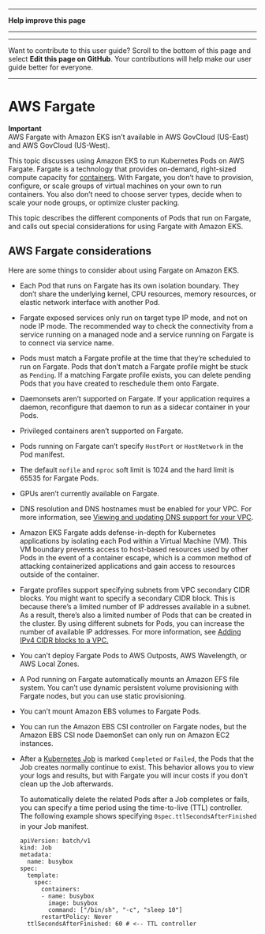 --------

 **Help improve this page** 

--------

--------

Want to contribute to this user guide? Scroll to the bottom of this page and select **Edit this page on GitHub**\. Your contributions will help make our user guide better for everyone\.

--------

# AWS Fargate<a name="fargate"></a>

**Important**  
 AWS Fargate with Amazon EKS isn’t available in AWS GovCloud \(US\-East\) and AWS GovCloud \(US\-West\)\.

This topic discusses using Amazon EKS to run Kubernetes Pods on AWS Fargate\. Fargate is a technology that provides on\-demand, right\-sized compute capacity for [containers](https://aws.amazon.com/what-are-containers)\. With Fargate, you don’t have to provision, configure, or scale groups of virtual machines on your own to run containers\. You also don’t need to choose server types, decide when to scale your node groups, or optimize cluster packing\.

This topic describes the different components of Pods that run on Fargate, and calls out special considerations for using Fargate with Amazon EKS\.

## AWS Fargate considerations<a name="fargate-considerations"></a>

Here are some things to consider about using Fargate on Amazon EKS\.
+ Each Pod that runs on Fargate has its own isolation boundary\. They don’t share the underlying kernel, CPU resources, memory resources, or elastic network interface with another Pod\.
+ Fargate exposed services only run on target type IP mode, and not on node IP mode\. The recommended way to check the connectivity from a service running on a managed node and a service running on Fargate is to connect via service name\.
+ Pods must match a Fargate profile at the time that they’re scheduled to run on Fargate\. Pods that don’t match a Fargate profile might be stuck as `Pending`\. If a matching Fargate profile exists, you can delete pending Pods that you have created to reschedule them onto Fargate\.
+ Daemonsets aren’t supported on Fargate\. If your application requires a daemon, reconfigure that daemon to run as a sidecar container in your Pods\.
+ Privileged containers aren’t supported on Fargate\.
+ Pods running on Fargate can’t specify `HostPort` or `HostNetwork` in the Pod manifest\.
+ The default `nofile` and `nproc` soft limit is 1024 and the hard limit is 65535 for Fargate Pods\.
+ GPUs aren’t currently available on Fargate\.
+ DNS resolution and DNS hostnames must be enabled for your VPC\. For more information, see [Viewing and updating DNS support for your VPC](https://docs.aws.amazon.com/vpc/latest/userguide/vpc-dns.html#vpc-dns-updating)\.
+ Amazon EKS Fargate adds defense\-in\-depth for Kubernetes applications by isolating each Pod within a Virtual Machine \(VM\)\. This VM boundary prevents access to host\-based resources used by other Pods in the event of a container escape, which is a common method of attacking containerized applications and gain access to resources outside of the container\.
+ Fargate profiles support specifying subnets from VPC secondary CIDR blocks\. You might want to specify a secondary CIDR block\. This is because there’s a limited number of IP addresses available in a subnet\. As a result, there’s also a limited number of Pods that can be created in the cluster\. By using different subnets for Pods, you can increase the number of available IP addresses\. For more information, see [Adding IPv4 CIDR blocks to a VPC\.](https://docs.aws.amazon.com/vpc/latest/userguide/VPC_Subnets.html#vpc-resize) 
+ You can’t deploy Fargate Pods to AWS Outposts, AWS Wavelength, or AWS Local Zones\.
+ A Pod running on Fargate automatically mounts an Amazon EFS file system\. You can’t use dynamic persistent volume provisioning with Fargate nodes, but you can use static provisioning\.
+ You can’t mount Amazon EBS volumes to Fargate Pods\.
+ You can run the Amazon EBS CSI controller on Fargate nodes, but the Amazon EBS CSI node DaemonSet can only run on Amazon EC2 instances\.
+ After a [Kubernetes Job](https://kubernetes.io/docs/concepts/workloads/controllers/job/) is marked `Completed` or `Failed`, the Pods that the Job creates normally continue to exist\. This behavior allows you to view your logs and results, but with Fargate you will incur costs if you don’t clean up the Job afterwards\.

  To automatically delete the related Pods after a Job completes or fails, you can specify a time period using the time\-to\-live \(TTL\) controller\. The following example shows specifying `0spec.ttlSecondsAfterFinished` in your Job manifest\.

  ```
  apiVersion: batch/v1
  kind: Job
  metadata:
    name: busybox
  spec:
    template:
      spec:
        containers:
        - name: busybox
          image: busybox
          command: ["/bin/sh", "-c", "sleep 10"]
        restartPolicy: Never
    ttlSecondsAfterFinished: 60 # <-- TTL controller
  ```